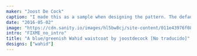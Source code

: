 ```yaml
---
maker: "Joost De Cock"
caption: "I made this as a sample when designing the pattern. The default neckline has been lowered since."
date: "2016-05-02"
image: "https://cdn.sanity.io/images/hl5bw8cj/site-content/011e43976f08ac8c84004a40173d438a12eed8ea-2048x2048.jpg"
intro: "FIXME_no_intro"
title: "A blue/greenish Wahid waistcoat by joostdecock [No traducido]"
designs: ["wahid"]
---
```



